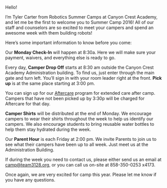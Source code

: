 Hello!

I’m Tyler Carter from Robotics Summer Camps at Canyon Crest Academy, and let me be the first 
to welcome you to Summer Camp 2016! All of our staff and counselors are so excited to meet your 
campers and spend an awesome week with them building robots!

Here’s some important information to know before you come:

Our **Monday Check-In** will happen at 8:30a. Here we will make sure your payment, waivers, and 
everything else is ready to go.

Every day, **Camper Drop Off** starts at 8:30 am outside the Canyon Crest Academy Administration building. 
To find us, just enter through the main gate and turn left. You’ll sign in with your room leader right 
at the front. **Pick up** is at the same place starting at 3:00 pm. 

You can sign up for our
[Aftercare](http://team3128.org/camp/aftercare) program for extended care after camp. Campers that have not been picked up by
3:30p will be charged for Aftercare for that day.

**Camper Shirts** will be distributed at the end of Monday. We encourage campers to wear their shirts 
throughout the week to help us identify our campers. We also encourage students to bring reusable 
water bottles to help them stay hydrated during the week.

Our **Parent Hour** is each Friday at 2:00 pm. We invite Parents to join us to see what their campers 
have been up to all week. Just meet us at the Administration Building.

If during the week you need to contact us, please either send us an email at camp@team3128.org, 
or you can call us on-site at 858-350-0253 x4173. 

Once again, we are very excited for camp this year. Please let me know if you have any questions.
